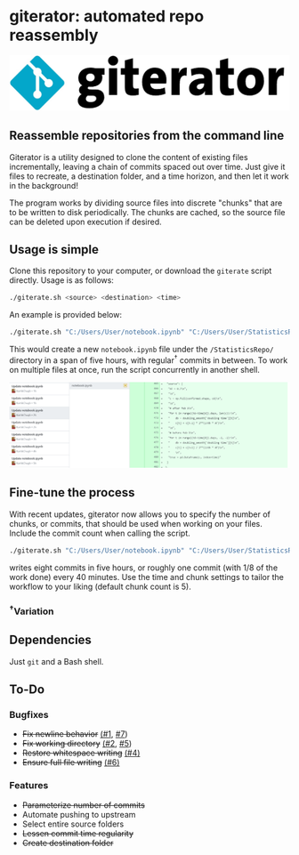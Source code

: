 # giterator: automated repo reassembly
![giterator logo](https://raw.githubusercontent.com/KartikChugh/giterator/master/img/logo.jpg)

## Reassemble repositories from the command line
Giterator is a utility designed to clone the content of existing files incrementally, leaving a chain of commits spaced out over time. Just give it files to recreate, a destination folder, and a time horizon, and then let it work in the background!

The program works by dividing source files into discrete "chunks" that are to be written to disk periodically. The chunks are cached, so the source file can be deleted upon execution if desired.

## Usage is simple
Clone this repository to your computer, or download the `giterate` script directly. 
Usage is as follows:
```bash
./giterate.sh <source> <destination> <time>
```
An example is provided below:
```bash
./giterate.sh "C:/Users/User/notebook.ipynb" "C:/Users/User/StatisticsRepo/" 5
```

This would create a new `notebook.ipynb` file under the `/StatisticsRepo/` directory in a span of five hours, with regular<sup>†</sup> commits in between. To work on multiple files at once, run the script concurrently in another shell.

![giterator logo](https://raw.githubusercontent.com/KartikChugh/giterator/master/img/example.PNG)

## Fine-tune the process
With recent updates, giterator now allows you to specify the number of chunks, or commits, that should be used when working on your files. Include the commit count when calling the script.

```bash
./giterate.sh "C:/Users/User/notebook.ipynb" "C:/Users/User/StatisticsRepo/" 5 8 
```

writes eight commits in five hours, or roughly one commit (with 1/8 of the work done) every 40 minutes. Use the time and chunk settings to tailor the workflow to your liking (default chunk count is 5).

### <sup>†</sup>Variation


## Dependencies
Just `git` and a Bash shell.

## To-Do
### Bugfixes
- ~~Fix newline behavior~~ [(#1](https://github.com/KartikChugh/giterator/issues/1), [#7](https://github.com/KartikChugh/giterator/issues/7))
- ~~Fix working directory~~ [(#2](https://github.com/KartikChugh/giterator/issues/2), [#5](https://github.com/KartikChugh/giterator/issues/5))
- ~~Restore whitespace writing~~ [(#4)](https://github.com/KartikChugh/giterator/issues/4)
- ~~Ensure full file writing~~ [(#6)](https://github.com/KartikChugh/giterator/issues/6)

### Features
- ~~Parameterize number of commits~~
- Automate pushing to upstream
- Select entire source folders
- ~~Lessen commit time regularity~~
- ~~Create destination folder~~
